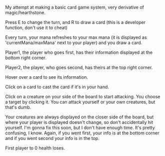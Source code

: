 My attempt at making a basic card game system, very derivative of magic/hearthstone.

Press E to change the turn, and R to draw a card (this is a developer function, don't use it to cheat)

Every turn, your mana refreshes to your max mana (it is displayed as 'currentMana/maxMana' next to your player) and you draw a card.

Player1, the player who goes first, has their information displayed at the bottom right corner.

Player2, the player, who goes second, has theirs at the top right corner.

Hover over a card to see its information.

Click on a card to cast the card if it's in your hand.

Click on a creature on your side of the board to start attacking. You choose a target by clicking it. You can attack yourself or your own creatures, but that's dumb.

Your creatures are always displayed on the closer side of the board, but where your player is displayed doesn't change, so don't accidentally hit yourself. I'm gonna fix this soon, but I don't have enough time. It's pretty confusing, I know. Again, if you went first, your info is at the bottom corner and if you went second your info is in the top.

First player to 0 health loses.
